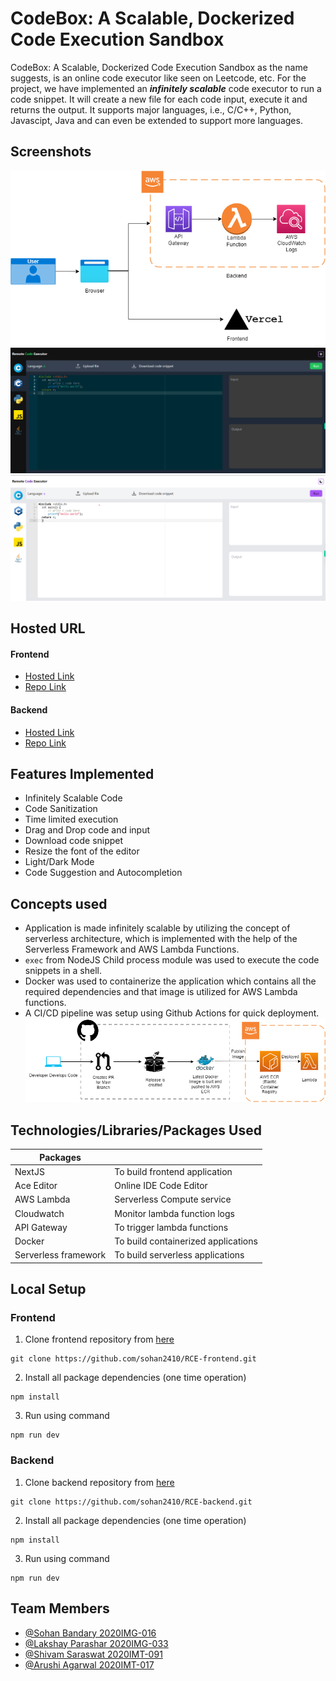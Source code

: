 # CodeBox: A Scalable, Dockerized Code Execution Sandbox

CodeBox: A Scalable, Dockerized Code Execution Sandbox as the name suggests, is an online code executor like seen on Leetcode, etc. For the project, we have implemented an _**infinitely scalable**_ code executor to run a code snippet. It will create a new file for each code input, execute it and returns the output. It supports major languages, i.e., C/C++, Python, Javascipt, Java and can even be extended to support more languages.

## Screenshots
<img src="https://github.com/sohan2410/RCE-frontend/blob/main/public/static/images/flow2.png"></img>
<img src="https://github.com/sohan2410/RCE-frontend/blob/main/public/static/images/rce-dark.png"></img>
<img src="https://github.com/sohan2410/RCE-frontend/blob/main/public/static/images/rce-light.png"></img>

## Hosted URL
#### Frontend
- [Hosted Link](https://rce-nine.vercel.app)
- [Repo Link](https://github.com/sohan2410/RCE-frontend)
#### Backend
- [Hosted Link](https://3m0vak6ytg.execute-api.ap-south-1.amazonaws.com/default/test)
- [Repo Link](https://github.com/sohan2410/RCE-backend)
## Features Implemented

- Infinitely Scalable Code
- Code Sanitization
- Time limited execution
- Drag and Drop code and input
- Download code snippet
- Resize the font of the editor
- Light/Dark Mode
- Code Suggestion and Autocompletion

## Concepts used
- Application is made infinitely scalable by utilizing the concept of serverless architecture, which is implemented with the help of the Serverless Framework and AWS Lambda Functions. 
- ```exec``` from NodeJS Child process module was used to execute the code snippets in a shell.
- Docker was used to containerize the application which contains all the required dependencies and that image is utilized for AWS Lambda functions.
- A CI/CD pipeline was setup using Github Actions for quick deployment.
<img src="https://github.com/sohan2410/RCE-frontend/blob/main/public/static/images/flow.png"></img>
## Technologies/Libraries/Packages Used
| Packages |  |
| ------ | ------ |
|NextJS| To build frontend application  |
|Ace Editor|Online IDE Code Editor|
|AWS Lambda|Serverless Compute service|
|Cloudwatch|Monitor lambda function logs|
|API Gateway|To trigger lambda functions|
|Docker|To build containerized applications|
|Serverless framework|To build serverless applications|

## Local Setup

### Frontend
1. Clone frontend repository from [here](https://github.com/sohan2410/RCE-frontend.com)
```shell
git clone https://github.com/sohan2410/RCE-frontend.git
```
2.  Install all package dependencies (one time operation)
```shell
npm install
```
3. Run using command
```shell
npm run dev
```

### Backend
1. Clone backend repository from [here](https://github.com/sohan2410/RCE-backend)
```shell
git clone https://github.com/sohan2410/RCE-backend.git
```
2.  Install all package dependencies (one time operation)
```shell
npm install
```
3. Run using command
```shell
npm run dev
```
## Team Members
- [@Sohan Bandary 2020IMG-016](https://github.com/sohan2410)
- [@Lakshay Parashar 2020IMG-033](https://github.com/DCoder-1)
- [@Shivam Saraswat 2020IMT-091](https://github.com/kartikey-shivam)
- [@Arushi Agarwal 2020IMT-017](https://github.com/arushi2715)
